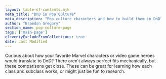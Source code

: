 ```yaml
---
layout: table-of-contents.njk
meta_title: "DnD in Pop Culture"
meta_description: "Pop culture characters and how to build them in DnD"
author: "Brandon Gregory"
section_name: pop-culture-page
tags: ['main-page']
eleventyExcludeFromCollections: true
date: Last Modified
---
```


Curious about how your favorite Marvel characters or video game heroes would translate to DnD? There aren't always perfect fits mechanically, but these comparisons get close. These can be great for learning how each class and subclass works, or might just be fun to research.